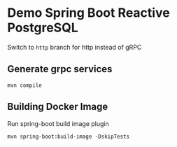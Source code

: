 # Demo Spring Boot Reactive PostgreSQL

Switch to `http` branch for http instead of gRPC

## Generate grpc services

`mvn compile`

## Building Docker Image

Run spring-boot build image plugin

`mvn spring-boot:build-image -DskipTests`
